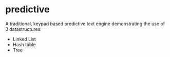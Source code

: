 # predictive

A traditional, keypad based predictive text engine demonstrating the use of 3 datastructures:
* Linked List
* Hash table
* Tree
